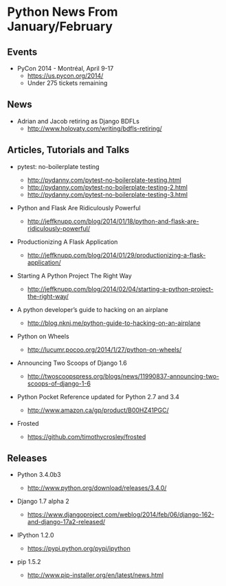 # Python News From January/February

## Events

* PyCon 2014 - Montréal, April 9-17
	* https://us.pycon.org/2014/
	* Under 275 tickets remaining

## News

* Adrian and Jacob retiring as Django BDFLs
	* http://www.holovaty.com/writing/bdfls-retiring/

## Articles, Tutorials and Talks

* pytest: no-boilerplate testing
	* http://pydanny.com/pytest-no-boilerplate-testing.html
	* http://pydanny.com/pytest-no-boilerplate-testing-2.html
	* http://pydanny.com/pytest-no-boilerplate-testing-3.html

* Python and Flask Are Ridiculously Powerful
	* http://jeffknupp.com/blog/2014/01/18/python-and-flask-are-ridiculously-powerful/

* Productionizing A Flask Application
	* http://jeffknupp.com/blog/2014/01/29/productionizing-a-flask-application/

* Starting A Python Project The Right Way
	* http://jeffknupp.com/blog/2014/02/04/starting-a-python-project-the-right-way/

* A python developer’s guide to hacking on an airplane
	* http://blog.nknj.me/python-guide-to-hacking-on-an-airplane

* Python on Wheels
	* http://lucumr.pocoo.org/2014/1/27/python-on-wheels/

* Announcing Two Scoops of Django 1.6
	* http://twoscoopspress.org/blogs/news/11990837-announcing-two-scoops-of-django-1-6

* Python Pocket Reference updated for Python 2.7 and 3.4
	* http://www.amazon.ca/gp/product/B00HZ41PGC/

* Frosted
	* https://github.com/timothycrosley/frosted

## Releases

* Python 3.4.0b3
	* http://www.python.org/download/releases/3.4.0/

* Django 1.7 alpha 2
	* https://www.djangoproject.com/weblog/2014/feb/06/django-162-and-django-17a2-released/

* IPython 1.2.0
	* https://pypi.python.org/pypi/ipython

* pip 1.5.2
	* http://www.pip-installer.org/en/latest/news.html
